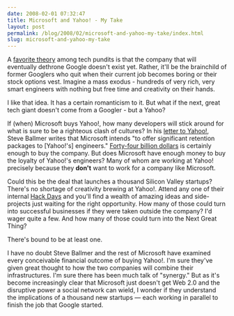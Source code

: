 ```yaml
---
date: 2008-02-01 07:32:47
title: Microsoft and Yahoo! - My Take
layout: post
permalink: /blog/2008/02/microsoft-and-yahoo-my-take/index.html
slug: microsoft-and-yahoo-my-take
---
```

A [favorite theory](http://www.pbs.org/cringely/pulpit/2007/pulpit_20070524_002134.html)
among tech pundits is that the company that will eventually dethrone Google
doesn't exist yet. Rather, it'll be the brainchild of former Googlers who quit
when their current job becomes boring or their stock options vest. Imagine a
mass exodus - hundreds of very rich, very smart engineers with nothing but
free time and creativity on their hands.

I like that idea. It has a certain romanticism to it. But what if the next,
great tech giant doesn't come from a Googler - but a Yahoo?

If (when) Microsoft buys Yahoo!, how many developers will stick around for
what is sure to be a righteous clash of cultures? In his [letter to Yahoo!](http://dealbook.blogs.nytimes.com/2008/02/01/microsofts-letter-to-yahoo/),
Steve Ballmer writes that Microsoft intends "to offer significant retention
packages to \[Yahoo!'s\] engineers." [Forty-four billion dollars](http://www.nytimes.com/2008/02/02/technology/02yahoo.html?ref=technology)
is certainly enough to buy the company. But does Microsoft have enough money
to buy the loyalty of Yahoo!'s engineers? Many of whom are working at Yahoo!
precisely because they __don't__ want to work for a company like Microsoft.

Could this be the deal that launches a thousand Silicon Valley startups?
There's no shortage of creativity brewing at Yahoo!. Attend any one of their
internal [Hack Days](http://www.techcrunch.com/2006/06/18/yahoo-hack-day-pure-innovation/)
and you'll find a wealth of amazing ideas and side-projects just waiting for
the right opportunity. How many of those could turn into successful businesses
if they were taken outside the company? I'd wager quite a few. And how many of
those could turn into the Next Great Thing?

There's bound to be at least one.

I have no doubt Steve Ballmer and the rest of Microsoft have examined every
conceivable financial outcome of buying Yahoo!. I'm sure they've given great
thought to how the two companies will combine their infrastructures. I'm sure
there has been much talk of "synergy." But as it's become increasingly clear
that Microsoft just doesn't get Web 2.0 and the disruptive power a social
network can wield, I wonder if they understand the implications of a thousand
new startups &mdash; each working in parallel to finish the job that Google
started.
